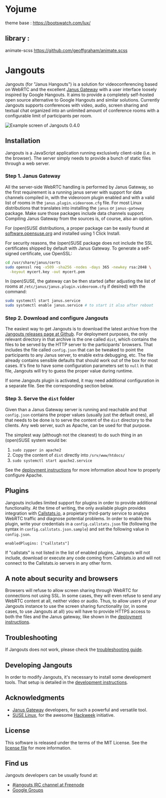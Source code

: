 # Yojume
theme base : https://bootswatch.com/lux/
## library : 
animate-scss https://github.com/geoffgraham/animate.scss

# Jangouts

Jangouts (for "Janus Hangouts") is a solution for videoconferencing based
on WebRTC and the excellent [Janus Gateway](http://janus.conf.meetecho.com/)
with a user interface loosely inspired by Google Hangouts. It aims to provide
a completely self-hosted open source alternative to Google Hangouts and similar
solutions. Currently Jangouts supports conferences with video, audio, screen
sharing and textual chat organized into an unlimited amount of conference rooms
with a configurable limit of participants per room.

![Example screen of Jangouts 0.4.0](screenshot.png?raw=true)

## Installation

Jangouts is a JavaScript application running exclusively client-side (i.e. in
the browser). The server simply needs to provide a bunch of static files
through a web server.

### Step 1. Janus Gateway

All the server-side WebRTC handling is performed by Janus Gateway, so the first
requirement is a running janus server with support for data channels compiled
in, with the videoroom plugin enabled and with a valid list of rooms in the
`janus.plugin.videoroom.cfg` file. For most Linux distributions that
translates into installing the `janus` or `janus-gateway` package.
Make sure those packages include data channels support. Compiling Janus Gateway
from the sources is, of course, also an option.

For (open)SUSE distributions, a proper package can be easily found at
[software.opensuse.org](https://software.opensuse.org/package/janus-gateway) and
installed using 1 Click Install.

For security reasons, the (open)SUSE package does not include the SSL
certificates shipped by default with Janus Gateway. To generate a self-signed
certificate, use OpenSSL:

```sh
cd /usr/share/janus/certs
sudo openssl req -x509 -sha256 -nodes -days 365 -newkey rsa:2048 \
  -keyout mycert.key -out mycert.pem
```

In (open)SUSE, the gateway can be then started (after adjusting the list of
rooms at ```/etc/janus/janus.plugin.videoroom.cfg``` if desired) with the
command:

```sh
sudo systemctl start janus.service
sudo systemctl enable janus.service # to start it also after reboot
```

### Step 2. Download and configure Jangouts

The easiest way to get Jangouts is to download the latest archive from the
[Jangouts releases page at Github](https://github.com/jangouts/jangouts/releases).
For deployment purposes, the only relevant directory in that archive is
the one called `dist`, which contains the files to be served by the HTTP
server to the participants' browsers. That includes the file called
`config.json` that can be tweaked to point the participants to any Janus
server, to enable extra debugging, etc. The file already contains sensible
defaults that should work out of the box for most cases. It's fine to have some
configuration parameters set to `null` in that file, Jangouts will try to guess
the proper value during runtime.

If some Jangouts plugin is activated, it may need additional configuration in a
separate file. See the corresponding section below.

### Step 3. Serve the `dist` folder

Given than a Janus Gateway server is running and reachable and that
`config.json` contains the proper values (usually just the default ones), all
that needs to be done is to serve the content of the `dist` directory to the
clients. Any web server, such as Apache, can be used for that purpose.

The simplest way (although not the cleanest) to do such thing in an (open)SUSE
system would be:

1. `sudo zypper in apache2`
2. Copy the content of `dist` directly into `/srv/www/htdocs/`
3. `sudo systemctl start apache2.service`

See the [deployment instructions](DEPLOYMENT.md) for more information about how
to properly configure Apache.

## Plugins

Jangouts includes limited support for plugins in order to provide additional
functionality. At the time of writing, the only available plugin provides
integration with [Callstats.io](https://www.callstats.io/), a propietary
third-party service to analyze WebRTC traffic and diagnose potential problems.
In order to enable this plugin, write your credentials in a
`config.callstats.json` file (following the syntax in
`config.callstats.json.sample`) and set the following value in `config.json`.

```
enabledPlugins: ["callstats"]
```

If "callstats" is not listed in the list of enabled plugins, Jangouts will not
include, download or execute any code coming from Callstats.io and will not
connect to the Callstats.io servers in any other form.

## A note about security and browsers

Browsers will refuse to allow screen sharing through WebRTC for connections not
using SSL. In some cases, they will even refuse to send any WebRTC content
at all, neither video or audio. Thus, to allow users of your Jangouts instance
to use the screen sharing functionality (or, in some cases, to use Jangouts at
all) you will have to provide HTTPS access to both the files and the Janus
gateway, like shown in the [deployment instructions](DEPLOYMENT.md).

## Troubleshooting

If Jangouts does not work, please check the
[troubleshooting guide](TROUBLES.md).

## Developing Jangouts

In order to modify Jangouts, it's necessary to install some development tools.
That setup is detailed in the [development instructions](DEVELOPMENT.md).

## Acknowledgments

* [Janus Gateway](http://janus.conf.meetecho.com/) developers, for such a
powerful and versatile tool.
* [SUSE Linux](http://www.suse.com), for the awesome
[Hackweek](http://hackweek.suse.com) initiative.

## License

This software is released under the terms of the MIT License. See the
[license file](LICENSE.txt) for more information.

## Find us

Jangouts developers can be usually found at:
 - [#jangouts IRC channel at Freenode](https://webchat.freenode.net/?channels=%23jangouts)
 - [Google Groups](https://groups.google.com/forum/#!forum/jangouts)
